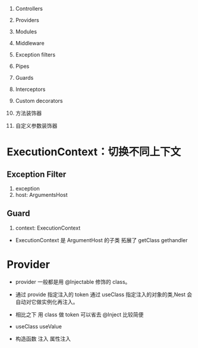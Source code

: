 1. Controllers
2. Providers
3. Modules
4. Middleware
5. Exception filters
6. Pipes
7. Guards
8. Interceptors
9. Custom decorators

10. 方法装饰器
11. 自定义参数装饰器

# ExecutionContext：切换不同上下文

## Exception Filter

1. exception
2. host: ArgumentsHost

## Guard

1. context: ExecutionContext

- ExecutionContext 是 ArgumentHost 的子类 拓展了 getClass gethandler

# Provider

- provider 一般都是用 @Injectable 修饰的 class。

* 通过 provide 指定注入的 token 通过 useClass 指定注入的对象的类,Nest 会自动对它做实例化再注入。
* 相比之下 用 class 做 token 可以省去 @Inject 比较简便

* useClass useValue

* 构造函数 注入 属性注入
